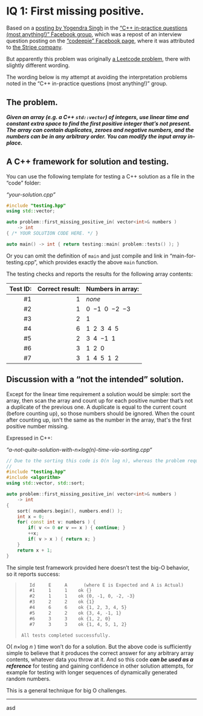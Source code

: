 # IQ 1: First missing positive.

Based on a [posting by Yogendra Singh](https://www.facebook.com/groups/cppInPracticeQuestions/posts/4576501255704162/) in the [“C++ in-practice questions (most anything!)” Facebook group](https://www.facebook.com/groups/cppInPracticeQuestions), which was a repost of an interview question posting on the [“codeepie” Facebook page](https://www.facebook.com/codeepie), where it was attributed to [the Stripe company](https://stripe.com/en-no).

But apparently this problem was originally [a Leetcode problem](https://leetcode.com/problems/first-missing-positive/), there with slightly different wording.

The wording below is my attempt at avoiding the interpretation problems noted in the “C++ in-practice questions (most anything!)” group.


## The problem.

***Given an array (e.g. a C++ `std::vector`) of integers, use linear time and constant extra space to find the first positive integer that’s not present. The array can contain duplicates, zeroes and negative numbers, and the numbers can be in any arbitrary order. You can modify the input array in-place.***

## A C++ framework for solution and testing.

You can use the following template for testing a C++ solution as a file in the “code” folder:

*“your-solution.cpp”*
~~~cpp
#include "testing.hpp"
using std::vector;

auto problem::first_missing_positive_in( vector<int>& numbers )
    -> int
{ /* YOUR SOLUTION CODE HERE. */ }

auto main() -> int { return testing::main( problem::tests() ); }
~~~

Or you can omit the definition of `main` and just compile and link in “main-for-testing.cpp”, which provides exactly the above `main` function.

The testing checks and reports the results for the following array contents:

| Test ID: | Correct result:| Numbers in array:|
|---------:|---------------:|:-----------------|
|       #1 |              1 | *none*           |
|       #2 |              1 | 0  −1  0  −2  −3 |
|       #3 |              2 | 1                |
|       #4 |              6 | 1  2  3  4  5    |
|       #5 |              2 | 3  4  −1  1      |
|       #6 |              3 | 1  2  0          |
|       #7 |              3 | 1  4  5  1  2    |


## Discussion with a “not the intended” solution.

Except for the linear time requirement a solution would be simple: sort the array, then scan the array and count up for each positive number that’s not a duplicate of the previous one. A duplicate is equal to the current count (before counting up), so those numbers should be ignored. When the count after counting up, isn't the same as the number in the array, that's the first positive number missing.

Expressed in C++:

*“a-not-quite-solution-with-n×log(n)-time-via-sorting.cpp“*
~~~cpp
// Due to the sorting this code is O(n log n), whereas the problem requires O(n).
//
#include "testing.hpp"
#include <algorithm>
using std::vector, std::sort;

auto problem::first_missing_positive_in( vector<int>& numbers )
    -> int
{
    sort( numbers.begin(), numbers.end() );
    int x = 0;
    for( const int v: numbers ) {
        if( v <= 0 or v == x ) { continue; }
        ++x;
        if( v > x ) { return x; }
    }
    return x + 1;
}
~~~

The simple test framework provided here doesn’t test the big-O behavior, so it reports success:

>~~~txt
>    Id     E     A      (where E is Expected and A is Actual)
>    #1     1     1    ok {}
>    #2     1     1    ok {0, -1, 0, -2, -3}
>    #3     2     2    ok {1}
>    #4     6     6    ok {1, 2, 3, 4, 5}
>    #5     2     2    ok {3, 4, -1, 1}
>    #6     3     3    ok {1, 2, 0}
>    #7     3     3    ok {1, 4, 5, 1, 2}
>
>All tests completed successfully.
>~~~

&Omicron;( *n*×log *n* ) time won’t do for a solution. But the above code is sufficiently simple to believe that it produces the correct answer for any arbitrary array contents, whatever data you throw at it. And so this code ***can be used as a reference*** for testing and gaining confidence in other solution attempts, for example for testing with longer sequences of dynamically generated random numbers.

This is a general technique for big O challenges.

---

asd
